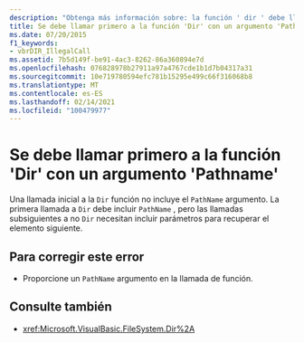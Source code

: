 ```yaml
---
description: "Obtenga más información sobre: la función ' dir ' debe llamarse primero con un argumento ' PathName '"
title: Se debe llamar primero a la función 'Dir' con un argumento 'Pathname'
ms.date: 07/20/2015
f1_keywords:
- vbrDIR_IllegalCall
ms.assetid: 7b5d149f-be91-4ac3-8262-86a360894e7d
ms.openlocfilehash: 076828978b27911a97a4767cde1b1d7b04317a31
ms.sourcegitcommit: 10e719780594efc781b15295e499c66f316068b8
ms.translationtype: MT
ms.contentlocale: es-ES
ms.lasthandoff: 02/14/2021
ms.locfileid: "100479977"
---
```

# <a name="dir-function-must-first-be-called-with-a-pathname-argument"></a>Se debe llamar primero a la función 'Dir' con un argumento 'Pathname'

Una llamada inicial a la `Dir` función no incluye el `PathName` argumento. La primera llamada a `Dir` debe incluir `PathName` , pero las llamadas subsiguientes a no `Dir` necesitan incluir parámetros para recuperar el elemento siguiente.

## <a name="to-correct-this-error"></a>Para corregir este error

- Proporcione un `PathName` argumento en la llamada de función.

## <a name="see-also"></a>Consulte también

- <xref:Microsoft.VisualBasic.FileSystem.Dir%2A>

